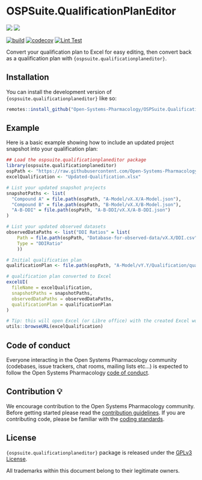 
# OSPSuite.QualificationPlanEditor

<!-- badges: start -->

  [![](https://img.shields.io/github/downloads/Open-Systems-Pharmacology/OSPSuite.QualificationPlanEditor/latest/total?label=%E2%AD%B3%20Downloads%20latest%20release)](https://github.com/Open-Systems-Pharmacology/OSPSuite.QualificationPlanEditor/releases/latest)
  [![](https://img.shields.io/github/downloads/Open-Systems-Pharmacology/OSPSuite.QualificationPlanEditor/total?label=%E2%AD%B3%20Downloads%20total)](https://github.com/Open-Systems-Pharmacology/OSPSuite.QualificationPlanEditor/releases)

  [![build](https://img.shields.io/github/actions/workflow/status/Open-Systems-Pharmacology/OSPSuite.QualificationPlanEditor/main-workflow.yaml?logo=github&logoColor=white&label=Build)](https://github.com/Open-Systems-Pharmacology/OSPSuite.QualificationPlanEditor/actions/workflows/main-workflow.yaml)
  [![codecov](https://codecov.io/gh/Open-Systems-Pharmacology/OSPSuite.QualificationPlanEditor/branch/develop/graph/badge.svg)](https://codecov.io/gh/Open-Systems-Pharmacology/OSPSuite.QualificationPlanEditor)
  [![Lint Test](https://img.shields.io/github/actions/workflow/status/Open-Systems-Pharmacology/OSPSuite.QualificationPlanEditor/lint.yaml?logo=githubactions&logoColor=white&label=lint)](https://github.com/Open-Systems-Pharmacology/OSPSuite.QualificationPlanEditor/actions/workflows/lint.yaml)

<!-- badges: end -->

Convert your qualification plan to Excel for easy editing, then convert back as a qualification plan with `{ospsuite.qualificationplaneditor}`.

## Installation

You can install the development version of `{ospsuite.qualificationplaneditor}` like so:

``` r
remotes::install_github("Open-Systems-Pharmacology/OSPSuite.QualificationPlanEditor")
```

## Example

Here is a basic example showing how to include an updated project snapshot into your qualification plan:

``` r
## Load the ospsuite.qualificationplaneditor package
library(ospsuite.qualificationplaneditor)
ospPath <- "https://raw.githubusercontent.com/Open-Systems-Pharmacology"
excelQualification <- "Updated-Qualification.xlsx"

# List your updated snapshot projects
snapshotPaths <- list(
  "Compound A" = file.path(ospPath, "A-Model/vX.X/A-Model.json"),
  "Compound B" = file.path(ospPath, "B-Model/vX.X/B-Model.json"),
  "A-B-DDI" = file.path(ospPath, "A-B-DDI/vX.X/A-B-DDI.json")
)

# List your updated observed datasets
observedDataPaths <- list("DDI Ratios" = list(
    Path = file.path(ospPath, "Database-for-observed-data/vX.X/DDI.csv"),
    Type = "DDIRatio"
    ))

# Initial qualification plan
qualificationPlan <- file.path(ospPath, "A-Model/vY.Y/Qualification/qualification_plan.json")

# qualification plan converted to Excel
excelUI(
  fileName = excelQualification,
  snapshotPaths = snapshotPaths, 
  observedDataPaths = observedDataPaths,
  qualificationPlan = qualificationPlan
)

# Tip: this will open Excel (or Libre office) with the created Excel workbook
utils::browseURL(excelQualification)

```

## Code of conduct

Everyone interacting in the Open Systems Pharmacology community (codebases, issue trackers, chat rooms, mailing lists etc...) is expected to follow the Open Systems Pharmacology [code of conduct](https://github.com/Open-Systems-Pharmacology/Suite/blob/master/CODE_OF_CONDUCT.md).

## Contribution &#128161;

We encourage contribution to the Open Systems Pharmacology community. Before getting started please read the [contribution guidelines](https://github.com/Open-Systems-Pharmacology/Suite/blob/master/CONTRIBUTING.md). If you are contributing code, please be familiar with the [coding standards](https://github.com/Open-Systems-Pharmacology/Suite/blob/master/CODING_STANDARDS_R.md).

## License

`{ospsuite.qualificationplaneditor}` package is released under the [GPLv3 License](LICENSE).

All trademarks within this document belong to their legitimate owners.


